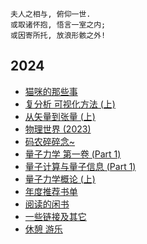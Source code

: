 
```
夫人之相与, 俯仰一世.
或取诸怀抱, 悟言一室之内;
或因寄所托, 放浪形骸之外!
```

## 2024

- [猫咪的那些事](2024/cat.md)
- [复分析 可视化方法 (上)](2024/math-complex-analysis-1.md)
- [从矢量到张量 (上)](2024/math-vector-to-tensor-1.md)
- [物理世界 (2023)](2024/physics-introduction.md)
- [码农碎碎念~](2024/programming.md)
- [量子力学 第一卷 (Part 1)](2024/quantum-1-1.md)
- [量子计算与量子信息 (Part 1)](2024/quantum-computation-1.md)
- [量子力学概论 (上)](2024/quantum-introduction-1.md)
- [年度推荐书单](2024/reading-recommended.md)
- [阅读的闲书](2024/reading.md)
- [一些链接及其它](2024/references.md)
- [休憩 游乐](2024/rest.md)
